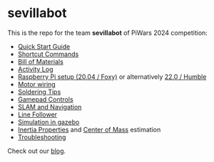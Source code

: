 # sevillabot
This is the repo for the team **sevillabot** of PiWars 2024 competition:
* [Quick Start Guide](./Quick-start-guide.md)
* [Shortcut Commands](./commands/README.md)
* [Bill of Materials](./BOM.md)
* [Activity Log](./activity_log.md)
* [Raspberry Pi setup (20.04 / Foxy)](./RPi_setup_foxy.md) or alternatively [22.0 / Humble](./RPi_setup_humble.md)
* [Motor wiring](./wiring.md)
* [Soldering Tips](./soldering.md)
* [Gamepad Controls](./gamepad_controls.md)
* [SLAM and Navigation](./SLAM_and_Navigation.md)
* [Line Follower](./Line_follower.md)
* [Simulation in gazebo](Simulation.md)
* [Inertia Properties](./inertial/Inertial.md) and [Center of Mass](./inertial/Weighing.md) estimation
* [Troubleshooting](Troubleshooting.md)

Check out our [blog](https://sevillabot.blog).
